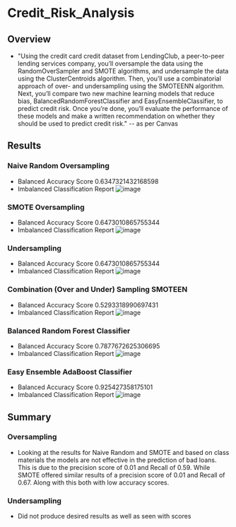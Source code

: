 # Credit_Risk_Analysis

## Overview
* "Using the credit card credit dataset from LendingClub, a peer-to-peer lending services company, you’ll oversample the data using the RandomOverSampler and SMOTE algorithms, and undersample the data using the ClusterCentroids algorithm. Then, you’ll use a combinatorial approach of over- and undersampling using the SMOTEENN algorithm. Next, you’ll compare two new machine learning models that reduce bias, BalancedRandomForestClassifier and EasyEnsembleClassifier, to predict credit risk. Once you’re done, you’ll evaluate the performance of these models and make a written recommendation on whether they should be used to predict credit risk." -- as per Canvas

## Results

### Naive Random Oversampling
  * Balanced Accuracy Score 0.6347321432168598
  * Imbalanced Classification Report
  ![image](https://user-images.githubusercontent.com/76462602/115965998-96dfe680-a4f9-11eb-9df0-f61cb65a0418.png)
### SMOTE Oversampling
  * Balanced Accuracy Score 0.6473010865755344
  * Imbalanced Classification Report
  ![image](https://user-images.githubusercontent.com/76462602/115966208-98f67500-a4fa-11eb-8d73-330613e7cceb.png)
### Undersampling
  * Balanced Accuracy Score 0.6473010865755344
  * Imbalanced Classification Report 
  ![image](https://user-images.githubusercontent.com/76462602/115966291-df4bd400-a4fa-11eb-9f3d-8c43f7c2415f.png)
### Combination (Over and Under) Sampling SMOTEEN
  * Balanced Accuracy Score 0.5293318990697431
  * Imbalanced Classification Report 
  ![image](https://user-images.githubusercontent.com/76462602/115966352-381b6c80-a4fb-11eb-9da3-5b2332cbbbfa.png)
### Balanced Random Forest Classifier
  * Balanced Accuracy Score 0.7877672625306695
  * Imbalanced Classification Report 
  ![image](https://user-images.githubusercontent.com/76462602/115966436-86c90680-a4fb-11eb-93fe-fd47213f4a44.png)
### Easy Ensemble AdaBoost Classifier
  * Balanced Accuracy Score 0.925427358175101
  * Imbalanced Classification Report 
  ![image](https://user-images.githubusercontent.com/76462602/115966492-c42d9400-a4fb-11eb-82f4-9ba6eea3017d.png)
  
## Summary
### Oversampling
 * Looking at the results for Naive Random and SMOTE and based on class materials the models are not effective in the prediction of bad loans. This is due to the precision score of 0.01 and Recall of 0.59. While SMOTE offered similar results of a precision score of 0.01 and Recall of 0.67. Along with this both with low accuracy scores.
### Undersampling
* Did not produce desired results as well as seen with scores

